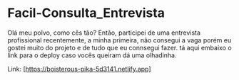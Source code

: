 # Facil-Consulta_Entrevista

Olá meu polvo, como cês tão? Então, participei de uma entrevista profissional recentemente, a minha primeira,
não consegui a vaga porém eu gostei muito do projeto e de tudo que eu connsegui fazer.
tá aqui embaixo o link para o deploy caso vocês queiram dá uma olhadinha.

Link: [https://boisterous-pika-5d3141.netlify.app]
